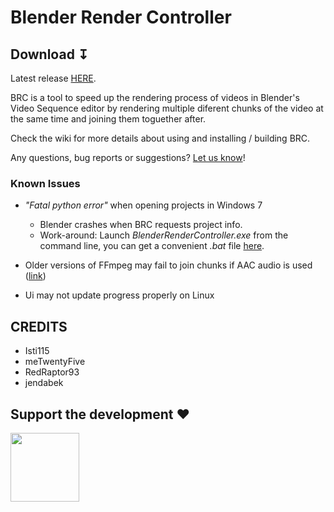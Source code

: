 # Blender Render Controller 

## Download &#8615;
Latest release [HERE](https://github.com/jendabek/BlenderRenderController/releases/latest).

BRC is a tool to speed up the rendering process of videos in Blender's Video Sequence editor by rendering multiple diferent chunks of the video at the same time and joining them toguether after.

Check the wiki for more details about using and installing / building BRC.

Any questions, bug reports or suggestions? [Let us know](https://github.com/jendabek/BlenderRenderController/issues)!


### Known Issues

- *"Fatal python error"* when opening projects in Windows 7
	- Blender crashes when BRC requests project info.
	- Work-around: Launch _BlenderRenderController.exe_ from the command line, you can get a convenient _.bat_ file [here](https://github.com/jendabek/BlenderRenderController/blob/master/extras/utilities/runWin7.bat).

- Older versions of FFmpeg may fail to join chunks if AAC audio is used ([link](https://trac.ffmpeg.org/wiki/Encode/AAC#NativeFFmpegAACencoder))

- Ui may not update progress properly on Linux

## CREDITS

- Isti115
- meTwentyFive
- RedRaptor93
- jendabek


## Support the development &#9829;
<a href="https://www.paypal.com/cgi-bin/webscr?cmd=_donations&business=9SGQVK6TK2UJG&lc=US&item_name=Donation%20for%20Blender%20Render%20Controller&item_number=BRC&currency_code=USD&bn=PP%2dDonationsBF%3abtn_donateCC_LG%2egif%3aNonHosted">
<img align="left" src="https://github.com/jendabek/BlenderRenderController/blob/master/extras/imgs/donate-github.png" width="110"/>
</a>
